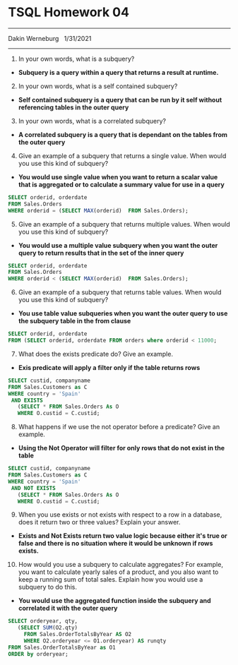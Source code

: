 # TSQL Homework 04

---
Dakin Werneburg  
1/31/2021

---

1. In your own words, what is a subquery?
- **Subquery is a query within a query that returns a result at runtime.**

2. In your own words, what is a self contained subquery?
- **Self contained subquery is a query that can be run by it self without referencing tables in the outer query**

3. In your own words, what is a correlated subquery?
- **A correlated subquery is a query that is dependant on the tables from the outer query**


4. Give an example of a subquery that returns a single value. When would you use this kind of subquery? 
- **You would use single value when you want to return a scalar value that is aggregated or to calculate a summary value for use in a query**  

```sql
SELECT orderid, orderdate
FROM Sales.Orders
WHERE orderid = (SELECT MAX(orderid)  FROM Sales.Orders);
```



5. Give an example of a subquery that returns multiple values. When would you use this kind of subquery?
- **You would use a multiple value subquery when you want the outer query to return results that in the set of the inner query**
```sql
SELECT orderid, orderdate
FROM Sales.Orders
WHERE orderid < (SELECT MAX(orderid)  FROM Sales.Orders);
```


6. Give an example of a subquery that returns table values. When would you use this kind of subquery?
- **You use table value subqueries when you want the outer query to use the subquery table in the from clause**

```sql
SELECT orderid, orderdate
FROM (SELECT orderid, orderdate FROM orders where orderid < 11000; 

```

7. What does the exists predicate do? Give an example.
- **Exis predicate will apply a filter only if the table returns rows**
```sql
SELECT custid, companyname
FROM Sales.Customers as C
WHERE country = 'Spain'
 AND EXISTS
   (SELECT * FROM Sales.Orders As O 
   WHERE O.custid = C.custid; 
```

8. What happens if we use the not operator before a predicate? Give an example.
- **Using the Not Operator will filter for only rows that do not exist in the table**
```sql
SELECT custid, companyname
FROM Sales.Customers as C
WHERE country = 'Spain'
 AND NOT EXISTS
   (SELECT * FROM Sales.Orders As O 
   WHERE O.custid = C.custid; 
```

9. When you use exists or not exists with respect to a row in a database, does it return two or three values? Explain your answer.
- **Exists and Not Exists return two value logic because either it's true or false and there is no situation where it would be unknown if rows exists.**


10. How would you use a subquery to calculate aggregates? For example, you want to calculate yearly sales of a product, and you also want to keep a running sum of total sales. Explain how you would use a subquery to do this.
- **You would use the aggregated function inside the subquery and correlated it with the outer query**
```sql
SELECT orderyear, qty, 
   (SELECT SUM(O2.qty)
     FROM Sales.OrderTotalsByYear AS O2
	 WHERE O2.orderyear <= O1.orderyear) AS runqty
FROM Sales.OrderTotalsByYear as O1
ORDER by orderyear;           
```


